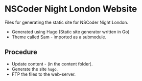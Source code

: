 # NSCoder Night London Website

Files for generating the static site for NSCoder Night London.

- Generated using Hugo (Static site generator written in Go)
- Theme called Sam - imported as a submodule.

## Procedure

- Update content - (in the content folder).
- Generate the site `hugo`.
- FTP the files to the web-server.